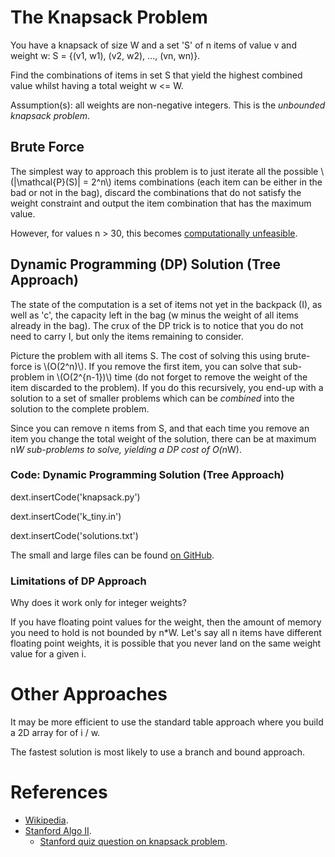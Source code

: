 
# The Knapsack Problem

You have a knapsack of size W and a set 'S' of n items of value v and weight w: S = {(v1, w1), (v2, w2), ..., (vn, wn)}.

Find the combinations of items in set S that yield the highest combined value whilst having a total weight w <= W.

Assumption(s): all weights are non-negative integers. This is the _unbounded knapsack problem_.

## Brute Force

The simplest way to approach this problem is to just iterate all the possible \\(|\mathcal{P}(S)| = 2^n\\) items combinations (each item can be either in the bad or not in the bag), discard the combinations that do not satisfy the weight constraint and output the item combination that has the maximum value.

However, for values n > 30, this becomes [computationally unfeasible](http://www.grokit.ca/cnt/ComputationallyFeasible/).

## Dynamic Programming (DP) Solution (Tree Approach)

The state of the computation is a set of items not yet in the backpack (I), as well as 'c', the capacity left in the bag (w minus the weight of all items already in the bag). The crux of the DP trick is to notice that you do not need to carry I, but only the items remaining to consider.

Picture the problem with all items S. The cost of solving this using brute-force is \\(O(2^n)\\). If you remove the first item, you can solve that sub-problem in \\(O(2^{n-1})\\) time (do not forget to remove the weight of the item discarded to the problem). If you do this recursively, you end-up with a solution to a set of smaller problems which can be _combined_ into the solution to the complete problem.

Since you can remove n items from S, and that each time you remove an item you change the total weight of the solution, there can be at maximum n*W sub-problems to solve, yielding a DP cost of O(n*W).

### Code: Dynamic Programming Solution (Tree Approach)

dext.insertCode('knapsack.py')

dext.insertCode('k_tiny.in')

dext.insertCode('solutions.txt')

The small and large files can be found [on GitHub](https://github.com/grokit/website_grokit_ca/tree/master/articles/web/KnapsackProblem).

### Limitations of DP Approach

Why does it work only for integer weights?

If you have floating point values for the weight, then the amount of memory you need to hold is not bounded by n*W. Let's say all n items have different floating point weights, it is possible that you never land on the same weight value for a given i.

# Other Approaches

It may be more efficient to use the standard table approach where you build a 2D array for of i / w.

The fastest solution is most likely to use a branch and bound approach.

# References

- [Wikipedia](http://en.wikipedia.org/wiki/Knapsack_problem).
- [Stanford Algo II](https://class.coursera.org/algo2-2012-001/lecture).
  - [Stanford quiz question on knapsack problem](https://class.coursera.org/algo2-2012-001/quiz/attempt?quiz_id=85).
